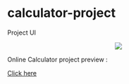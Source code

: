 # calculator-project

Project UI

<div align="center">
  <img src="https://raw.githubusercontent.com/amirhosseinbanaei/calculator-project/main/ui%20image.jpg">
  </div>

Online Calculator project preview :

<a href="https://elegant-booth-6b23e6.netlify.app/">Click here</a>

